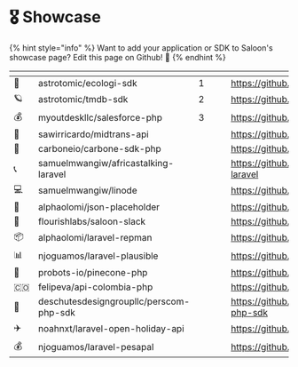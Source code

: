 # 🎖 Showcase

{% hint style="info" %}
Want to add your application or SDK to Saloon's showcase page? Edit this page on Github! 🤠
{% endhint %}

<table data-card-size="large" data-view="cards">
   <thead>
      <tr>
         <th></th>
         <th></th>
         <th data-hidden></th>
         <th data-hidden></th>
         <th data-hidden data-card-cover data-type="files"></th>
         <th data-hidden data-card-target data-type="content-ref"></th>
      </tr>
   </thead>
   <tbody>
      <tr>
         <td>🌲</td>
         <td>astrotomic/ecologi-sdk</td>
         <td>1</td>
         <td></td>
         <td></td>
         <td><a href="https://github.com/Astrotomic/ecologi-sdk">https://github.com/Astrotomic/ecologi-sdk</a></td>
      </tr>
      <tr>
         <td>🪐</td>
         <td>astrotomic/tmdb-sdk</td>
         <td>2</td>
         <td></td>
         <td></td>
         <td><a href="https://github.com/Astrotomic/tmdb-sdk">https://github.com/Astrotomic/tmdb-sdk</a></td>
      </tr>
      <tr>
         <td>💰</td>
         <td>myoutdeskllc/salesforce-php</td>
         <td>3</td>
         <td></td>
         <td></td>
         <td><a href="https://github.com/MyOutDeskLLC/SalesforcePhp">https://github.com/MyOutDeskLLC/SalesforcePhp</a></td>
      </tr>
      <tr>
         <td>🤑</td>
         <td>sawirricardo/midtrans-api</td>
         <td></td>
         <td></td>
         <td></td>
         <td><a href="https://github.com/sawirricardo/midtrans-api">https://github.com/sawirricardo/midtrans-api</a></td>
      </tr>
      <tr>
         <td>📃</td>
         <td>carboneio/carbone-sdk-php</td>
         <td></td>
         <td></td>
         <td></td>
         <td><a href="https://github.com/carboneio/carbone-sdk-php">https://github.com/carboneio/carbone-sdk-php</a></td>
      </tr>
      <tr>
         <td>📞</td>
         <td>samuelmwangiw/africastalking-laravel</td>
         <td></td>
         <td></td>
         <td></td>
         <td><a href="https://github.com/SamuelMwangiW/africastalking-laravel">https://github.com/SamuelMwangiW/africastalking-laravel</a></td>
      </tr>
      <tr>
         <td>💻</td>
         <td>samuelmwangiw/linode</td>
         <td></td>
         <td></td>
         <td></td>
         <td><a href="https://github.com/SamuelMwangiW/linode">https://github.com/SamuelMwangiW/linode</a></td>
      </tr>
      <tr>
         <td>🌱</td>
         <td>alphaolomi/json-placeholder</td>
         <td></td>
         <td></td>
         <td></td>
         <td><a href="https://github.com/alphaolomi/json-placeholder">https://github.com/alphaolomi/json-placeholder</a></td>
      </tr>
      <tr>
         <td>💬</td>
         <td>flourishlabs/saloon-slack</td>
         <td></td>
         <td></td>
         <td></td>
         <td><a href="https://github.com/flourishlabs/saloon-slack">https://github.com/flourishlabs/saloon-slack</a></td>
      </tr>
      <tr>
         <td>📦</td>
         <td>alphaolomi/laravel-repman</td>
         <td></td>
         <td></td>
         <td></td>
         <td><a href="https://github.com/alphaolomi/laravel-repman">https://github.com/alphaolomi/laravel-repman</a></td>
      </tr>
      <tr>
         <td>📊</td>
         <td>njoguamos/laravel-plausible</td>
         <td></td>
         <td></td>
         <td></td>
         <td><a href="https://github.com/njoguamos/laravel-plausible">https://github.com/njoguamos/laravel-plausible</a></td>
      </tr>
      <tr>
         <td>🧠</td>
         <td>probots-io/pinecone-php</td>
         <td></td>
         <td></td>
         <td></td>
         <td><a href="https://github.com/probots-io/pinecone-php">https://github.com/probots-io/pinecone-php</a></td>
      </tr>
      <tr>
         <td>🇨🇴</td>
         <td>felipeva/api-colombia-php</td>
         <td></td>
         <td></td>
         <td></td>
         <td><a href="https://github.com/felipeva/api-colombia-php">https://github.com/felipeva/api-colombia-php</a></td>
      </tr>
      <tr>
         <td>🤝</td>
         <td>deschutesdesigngroupllc/perscom-php-sdk</td>
         <td></td>
         <td></td>
         <td></td>
         <td><a href="https://github.com/DeschutesDesignGroupLLC/perscom-php-sdk">https://github.com/DeschutesDesignGroupLLC/perscom-php-sdk</a></td>
      </tr>
      <tr>
         <td>✈️</td>
         <td>noahnxt/laravel-open-holiday-api</td>
         <td></td>
         <td></td>
         <td></td>
         <td><a href="https://github.com/NoahNxT/laravel-open-holidays-api">https://github.com/NoahNxT/laravel-open-holidays-api</a></td>
       </tr>
        <tr>
         <td>💰</td>
         <td>njoguamos/laravel-pesapal</td>
         <td></td>
         <td></td>
         <td></td>
         <td><a href="https://github.com/njoguamos/laravel-pesapal">https://github.com/njoguamos/laravel-pesapal</a></td>
       </tr>
   </tbody>
</table>
